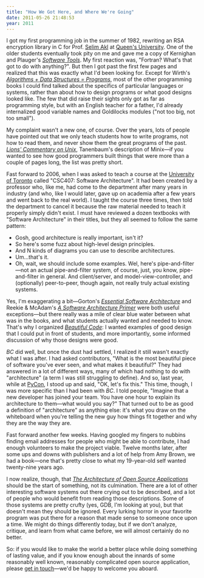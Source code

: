 ```yaml
---
title: "How We Got Here, and Where We're Going"
date: 2011-05-26 21:48:53
year: 2011
---
```

I got my first programming job in the summer of 1982, rewriting an RSA encryption library in C for Prof. <a href="http://research.cs.queensu.ca/~akl/">Selim Akl</a> at <a href="http://www.queensu.ca">Queen's University</a>.  One of the older students eventually took pity on me and gave me a copy of Kernighan and Plauger's <a href="http://www.amazon.com/Software-Tools-Brian-W-Kernighan/dp/020103669X/"><cite>Software Tools</cite></a>.  My first reaction was, "Fortran?  What's that got to do with anything?".  But then I got past the first few pages and realized that this was exactly what I'd been looking for.  Except for Wirth's <a href="http://www.amazon.com/Algorithms-Structures-Prentice-Hall-Automatic-Computation/dp/0130224189/"><cite>Algorithms + Data Structures = Programs</cite></a>, most of the other programming books I could find talked about the specifics of particular languages or systems, rather than about how to design programs or what good designs looked like.  The few that did raise their sights only got as far as programming style, but with an English teacher for a father, I'd already internalized good variable names and Goldilocks modules ("not too big, not too small").

My complaint wasn't a new one, of course.  Over the years, lots of people have pointed out that we only teach students how to write programs, not how to read them, and never show them the great programs of the past.  <a href="http://www.amazon.com/Lions-Commentary-Unix-John/dp/1573980137/"><cite>Lions' Commentary on Unix</cite></a>, Tanenbaum's description of Minix&mdash;if you wanted to see how good programmers built things that were more than a couple of pages long, the list was pretty short.

Fast forward to 2006, when I was asked to teach a course at the <a href="http://www.utoronto.ca">University of Toronto</a> called "CSC407: Software Architecture".  It had been created by a professor who, like me, had come to the department after many years in industry (and who, like I would later, gave up on academia after a few years and went back to the real world).  I taught the course three times, then told the department to cancel it because the raw material needed to teach it properly simply didn't exist.  I must have reviewed a dozen textbooks with "Software Architecture" in their titles, but they all seemed to follow the same pattern:
<ul>
	<li>Gosh, good architecture is really important, isn't it?</li>
	<li>So here's some fuzz about high-level design principles.</li>
	<li>And N kinds of diagrams you can use to describe architectures.</li>
	<li>Um...that's it.</li>
	<li>Oh, wait, we should include some examples.  Wel, here's pipe-and-filter&mdash;not an actual pipe-and-filter system, of course, just, you know, pipe-and-filter in general.  And client/server, and model-view-controller, and (optionally) peer-to-peer, though again, not really truly actual existing systems.</li>
</ul>
Yes, I'm exaggerating a bit&mdash;Gorton's <a href="http://www.amazon.com/Essential-Software-Architecture-Ian-Gorton/dp/3642066844/"><cite>Essential Software Architecture</cite></a> and Reekie &amp; McAdam's <a href="http://www.amazon.com/Software-Architecture-Primer-John-Reekie/dp/0646458418/"><cite>A Software Architecture Primer</cite></a> were both useful exceptions&mdash;but there really was a mile of clear blue water between what was in the books, and what students actually wanted and needed to know.  That's why I organized <a href="http://www.amazon.com/Beautiful-Code-Leading-Programmers-Practice/dp/0596510047/"><cite>Beautiful Code</cite></a>: I wanted examples of good design that I could put in front of students, and more importantly, some informed discussion of why those designs were good.

<cite>BC</cite> did well, but once the dust had settled, I realized it still wasn't exactly what I was after.  I had asked contributors, "What is the most beautiful piece of software you've ever seen, and what makes it beautiful?" They had answered in a lot of different ways, many of which had nothing to do with "architecture" (a term I was still struggling to define).  And so, last year, while at <a href="http://us.pycon.org/2010/about/">PyCon</a>, I stood up and said, "OK, let's fix this."  This time, though, I was more specific than I had been with <cite>BC</cite>. I told people, "Imagine that a new developer has joined your team.  You have one hour to explain its architecture to them&mdash;what would you say?" That turned out to be as good a definition of "architecture" as anything else: it's what you draw on the whiteboard when you're telling the new guy how things fit together and why they are the way they are.

Fast forward another few weeks.  Having googled my fingers to nubbins finding email addresses for people who might be able to contribute, I had enough volunteers to make the project viable. Twelve months later, after some ups and downs with publishers and a lot of help from Amy Brown, we had a book&mdash;one that's pretty close to what my 19-year-old self wanted twenty-nine years ago.

I now realize, though, that <a href="http://aosabook.org"><cite>The Architecture of Open Source Applications</cite></a> should be the start of something, not its culmination.  There are a lot of other interesting software systems out there crying out to be described, and a lot of people who would benefit from reading those descriptions.  Some of those systems are pretty crufty (yes, GDB, I'm looking at you), but that doesn't mean they should be ignored. Every lurking horror in your favorite program was put there for a reason that made sense to someone once upon a time.  We might do things differently today, but if we don't analyze, critique, and learn from what came before, we will almost certainly do no better.

So: if you would like to make the world a better place while doing something of lasting value, and if you know enough about the innards of some reasonably well known, reasonably complicated open source application, please <a href="mailto:aosa@aosabook.org">get in touch</a>&mdash;we'd be happy to welcome you aboard.
